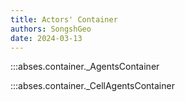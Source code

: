 ```yaml
---
title: Actors' Container
authors: SongshGeo
date: 2024-03-13
---
```


:::abses.container._AgentsContainer

:::abses.container._CellAgentsContainer
